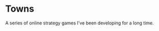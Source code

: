 # Towns

<!--time:2007--2016-->

A series of online strategy games I've been developing for a long time.
